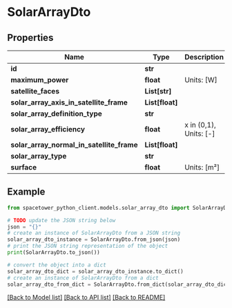 # SolarArrayDto


## Properties

Name | Type | Description | Notes
------------ | ------------- | ------------- | -------------
**id** | **str** |  | [optional] 
**maximum_power** | **float** | Units: [W] | [optional] 
**satellite_faces** | **List[str]** |  | [optional] 
**solar_array_axis_in_satellite_frame** | **List[float]** |  | [optional] 
**solar_array_definition_type** | **str** |  | 
**solar_array_efficiency** | **float** | x in (0,1), Units: [-] | 
**solar_array_normal_in_satellite_frame** | **List[float]** |  | 
**solar_array_type** | **str** |  | 
**surface** | **float** | Units: [m²] | [optional] 

## Example

```python
from spacetower_python_client.models.solar_array_dto import SolarArrayDto

# TODO update the JSON string below
json = "{}"
# create an instance of SolarArrayDto from a JSON string
solar_array_dto_instance = SolarArrayDto.from_json(json)
# print the JSON string representation of the object
print(SolarArrayDto.to_json())

# convert the object into a dict
solar_array_dto_dict = solar_array_dto_instance.to_dict()
# create an instance of SolarArrayDto from a dict
solar_array_dto_from_dict = SolarArrayDto.from_dict(solar_array_dto_dict)
```
[[Back to Model list]](../README.md#documentation-for-models) [[Back to API list]](../README.md#documentation-for-api-endpoints) [[Back to README]](../README.md)


